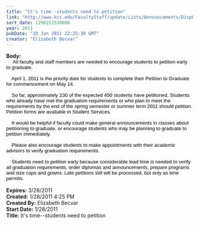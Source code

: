 ```yaml
---
title: "It's time--students need to petition"
link: "http://www.kcc.edu/FacultyStaff/update/Lists/Announcements/DispForm.aspx?ID=95"
sort_date: 1296253530000
year: 2011
pubDate: "28 Jan 2011 22:25:30 GMT"
creator: "Elizabeth Becvar"
---
```


<div><b>Body:</b> <div class=ExternalClass78EFA9C2CE1941E9A8DF1B377E3FABC6><div>
<p class=MsoNormal style="margin:0in 0in 0pt"><span style="font-size:10pt;color:black;font-family:'Arial','sans-serif'"> </span><span style="font-size:10pt;color:black;font-family:'Arial','sans-serif'">    All faculty and staff members are needed to encourage students to petition early to graduate.</span></p><span style="font-size:10pt;color:black;font-family:'Arial','sans-serif'">
<p class=MsoNormal style="margin:0in 0in 0pt"><br>    April 1, 2011 is the priority date for students to complete their Petition to Graduate for commencement on May 14.</p>
<p class=MsoNormal style="margin:0in 0in 0pt"><br>    So far, approximately 230 of the expected 450 students have petitioned. Students who already have met the graduation requirements or who plan to meet the requirements by the end of the spring semester or summer term 2011 should petition. Petition forms are available in Student Services.</p>
<p class=MsoNormal style="margin:0in 0in 0pt"><br>    It would be helpful if faculty could make general announcements in classes about petitioning to graduate, or encourage students who may be planning to graduate to petition immediately.</p>
<p class=MsoNormal style="margin:0in 0in 0pt"><br>    Please also encourage students to make appointments with their academic advisors to verify graduation requirements.</p>
<p class=MsoNormal style="margin:0in 0in 0pt"><br>    Students need to petition early because considerable lead time is needed to verify all graduation requirements, order diplomas and announcements, prepare programs and size caps and gowns. Late petitions still will be processed, but only as time permits. </span><span style="display:none;font-size:10pt"></span></p>
<p class=MsoNormal style="margin:auto 0in"><span style="font-size:10pt"><font face="Times New Roman"> </font></span></p></div></div></div>
<div><b>Expires:</b> 3/28/2011</div>
<div><b>Created:</b> 1/28/2011 4:25 PM</div>
<div><b>Created By:</b> Elizabeth Becvar</div>
<div><b>Start Date:</b> 1/28/2011</div>
<div><b>Title:</b> It&#39;s time--students need to petition</div>
